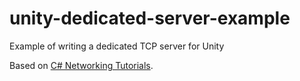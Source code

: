 # unity-dedicated-server-example

Example of writing a dedicated TCP server for Unity

Based on [C# Networking Tutorials](https://www.youtube.com/playlist?list=PLXkn83W0QkfnqsK8I0RAz5AbUxfg3bOQ5).
